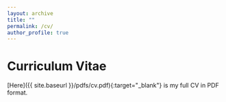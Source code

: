```yaml
---
layout: archive
title: ""
permalink: /cv/
author_profile: true
---
```


# Curriculum Vitae

[Here]({{ site.baseurl }}/pdfs/cv.pdf){:target="_blank"} is my full CV in PDF format.
